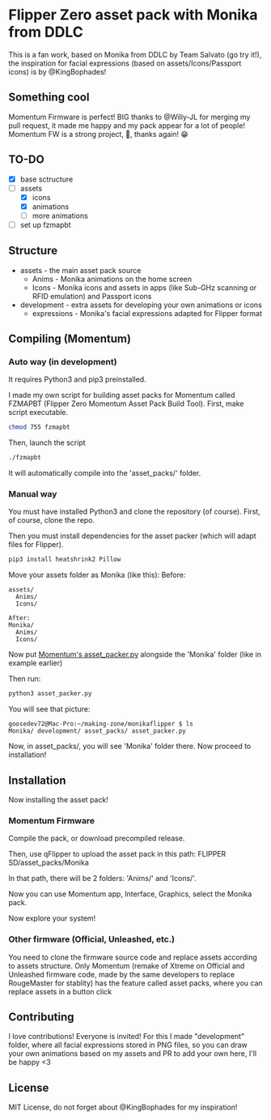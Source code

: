 # Flipper Zero asset pack with Monika from DDLC

This is a fan work, based on Monika from DDLC by Team Salvato (go try it!), the inspiration for facial expressions (based on assets/Icons/Passport icons) is by @KingBophades!

## Something cool
Momentum Firmware is perfect! BIG thanks to @Willy-JL for merging my pull request, it made me happy and my pack appear for a lot of people! Momentum FW is a strong project, 💪, thanks again! 😁 

## TO-DO
- [x] base sctructure
- [ ] assets
  - [x] icons
  - [x] animations
  - [ ] more animations
- [ ] set up fzmapbt
## Structure

- assets - the main asset pack source
  - Anims - Monika animations on the home screen
  - Icons - Monika icons and assets in apps (like Sub-GHz scanning or RFID emulation) and Passport icons
- development - extra assets for developing your own animations or icons
  - expressions - Monika's facial expressions adapted for Flipper format
  
## Compiling (Momentum)
### Auto way (in development)
It requires Python3 and pip3 preinstalled.

I made my own script for building asset packs for Momentum called FZMAPBT (Flipper Zero Momentum Asset Pack Build Tool).
First, make script executable.
```bash
chmod 755 fzmapbt
```

Then, launch the script
```bash
./fzmapbt
```

It will automatically compile into the 'asset_packs/' folder.

### Manual way

You must have installed Python3 and clone the repository (of course).
First, of course, clone the repo.

Then you must install dependencies for the asset packer (which will adapt files for Flipper).
```bash
pip3 install heatshrink2 Pillow
```

Move your assets folder as Monika (like this):
Before:
```
assets/
  Anims/
  Icons/
```
```
After:
Monika/
  Anims/
  Icons/
```

Now put [Momentum's asset_packer.py](https://github.com/Next-Flip/Momentum-Firmware/blob/dev/scripts/asset_packer.py) alongside the 'Monika' folder (like in example earlier)

Then run:
```bash
python3 asset_packer.py
```

You will see that picture:
```
goosedev72@Mac-Pro:~/making-zone/monikaflipper $ ls
Monika/ development/ asset_packs/ asset_packer.py
```

Now, in asset_packs/, you will see 'Monika' folder there. Now proceed to installation!
## Installation
Now installing the asset pack!
### Momentum Firmware

Compile the pack, or download precompiled release.

Then, use qFlipper to upload the asset pack in this path:
FLIPPER SD/asset_packs/Monika

In that path, there will be 2 folders: 'Anims/' and 'Icons/'.

Now you can use Momentum app, Interface, Graphics, select the Monika pack.

Now explore your system!

### Other firmware (Official, Unleashed, etc.)

You need to clone the firmware source code and replace assets according to assets structure.
Only Momentum (remake of Xtreme on Official and Unleashed firmware code, made by the same developers to replace RougeMaster for stablity) has the feature called asset packs, where you can replace assets in a button click

## Contributing

I love contributions! Everyone is invited!
For this I made "development" folder, where all facial expressions stored in PNG files, so you can draw your own animations based on my assets and PR to add your own here, I'll be happy <3

## License
MIT License, do not forget about @KingBophades for my inspiration!
